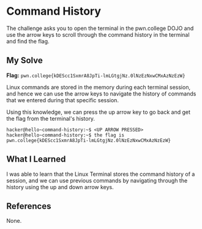 # Command History
The challenge asks you to open the terminal in the pwn.college DOJO and use the arrow keys to scroll through the command history in the terminal and find the flag.

## My Solve
**Flag:** `pwn.college{kDEScc1SxmrA8JpTi-lmLGtgjNz.0lNzEzNxwCMxAzNzEzW}`

Linux commands are stored in the memory during each terminal session, and hence we can use the arrow keys to navigate the history of commands that we entered during that specific session.

Using this knowledge, we can press the up arrow key to go back and get the flag from the terminal's history.

```
hacker@hello~command-history:~$ <UP ARROW PRESSED>
hacker@hello~command-history:~$ the flag is pwn.college{kDEScc1SxmrA8JpTi-lmLGtgjNz.0lNzEzNxwCMxAzNzEzW}
```

## What I Learned
I was able to learn that the Linux Terminal stores the command history of a session, and we can use previous commands by navigating through the history using the up and down arrow keys.

## References
None.